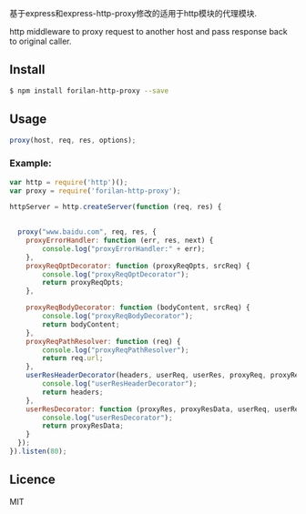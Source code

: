 基于express和express-http-proxy修改的适用于http模块的代理模块.

http middleware to proxy request to another host and pass response back to original caller.

## Install

```bash
$ npm install forilan-http-proxy --save
```

## Usage
```js
proxy(host, req, res, options);
```

### Example:

```js
var http = require('http')();
var proxy = require('forilan-http-proxy');

httpServer = http.createServer(function (req, res) {

  
  proxy("www.baidu.com", req, res, {
    proxyErrorHandler: function (err, res, next) {
        console.log("proxyErrorHandler:" + err);
    },
    proxyReqOptDecorator: function (proxyReqOpts, srcReq) {
        console.log("proxyReqOptDecorator");
        return proxyReqOpts;
    },

    proxyReqBodyDecorator: function (bodyContent, srcReq) {
        console.log("proxyReqBodyDecorator");
        return bodyContent;
    },
    proxyReqPathResolver: function (req) {
        console.log("proxyReqPathResolver");
        return req.url;
    },
    userResHeaderDecorator(headers, userReq, userRes, proxyReq, proxyRes) {
        console.log("userResHeaderDecorator");
        return headers;
    },
    userResDecorator: function (proxyRes, proxyResData, userReq, userRes) {
        console.log("userResDecorator");
        return proxyResData;
    }
  });
}).listen(80);
```



## Licence

MIT
<!-- do not want to make nodeinit to complicated, you can edit this whenever you want. -->
